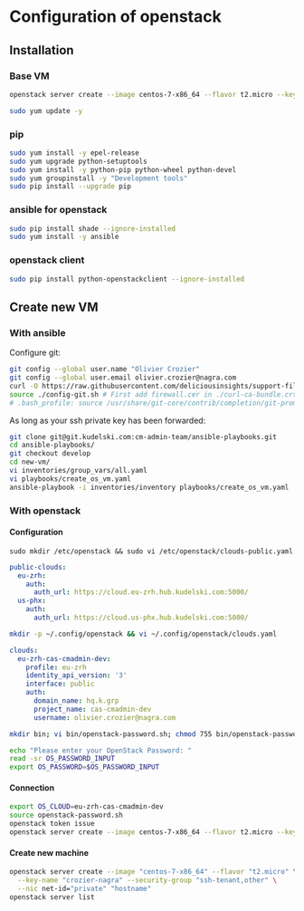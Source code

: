 # Configuration of openstack

## Installation
### Base VM

```bash
openstack server create --image centos-7-x86_64 --flavor t2.micro --key-name crozier-nagra --security-group ssh-tenant --nic net-id=private openstack
```

```bash
sudo yum update -y
```

### pip

```bash
sudo yum install -y epel-release
sudo yum upgrade python-setuptools
sudo yum install -y python-pip python-wheel python-devel
sudo yum groupinstall -y "Development tools"
sudo pip install --upgrade pip
```

### ansible for openstack

```bash
sudo pip install shade --ignore-installed
sudo yum install -y ansible
```

### openstack client

```bash
sudo pip install python-openstackclient --ignore-installed
```

## Create new VM
### With ansible

Configure git:
```bash
git config --global user.name "Olivier Crozier"
git config --global user.email olivier.crozier@nagra.com
curl -O https://raw.githubusercontent.com/deliciousinsights/support-files/master/config-git.sh
source ./config-git.sh # First add firewall.cer in ./curl-ca-bundle.crt
# .bash_profile: source /usr/share/git-core/contrib/completion/git-prompt.sh
```

As long as your ssh private key has been forwarded:
```bash
git clone git@git.kudelski.com:cm-admin-team/ansible-playbooks.git
cd ansible-playbooks/
git checkout develop
cd new-vm/
vi inventories/group_vars/all.yaml
vi playbooks/create_os_vm.yaml
ansible-playbook -i inventories/inventory playbooks/create_os_vm.yaml
```

### With openstack
#### Configuration

```
sudo mkdir /etc/openstack && sudo vi /etc/openstack/clouds-public.yaml
```

```yaml
public-clouds:
  eu-zrh:
    auth:
      auth_url: https://cloud.eu-zrh.hub.kudelski.com:5000/
  us-phx:
    auth:
      auth_url: https://cloud.us-phx.hub.kudelski.com:5000/
```

```bash
mkdir -p ~/.config/openstack && vi ~/.config/openstack/clouds.yaml
```

```yaml
clouds:
  eu-zrh-cas-cmadmin-dev:
    profile: eu-zrh
    identity_api_version: '3'
    interface: public
    auth:
      domain_name: hq.k.grp
      project_name: cas-cmadmin-dev
      username: olivier.crozier@nagra.com
```

```bash
mkdir bin; vi bin/openstack-password.sh; chmod 755 bin/openstack-password.sh
```

```bash
echo "Please enter your OpenStack Password: "
read -sr OS_PASSWORD_INPUT
export OS_PASSWORD=$OS_PASSWORD_INPUT
```

#### Connection

```bash
export OS_CLOUD=eu-zrh-cas-cmadmin-dev
source openstack-password.sh
openstack token issue
openstack server create --image centos-7-x86_64 --flavor t2.micro --key-name crozier-nagra --security-group ssh-tenant --nic net-id=private consul-s1
```

#### Create new machine

```bash
openstack server create --image "centos-7-x86_64" --flavor "t2.micro" \
  --key-name "crozier-nagra" --security-group "ssh-tenant,other" \
  --nic net-id="private" "hostname"
openstack server list
```
